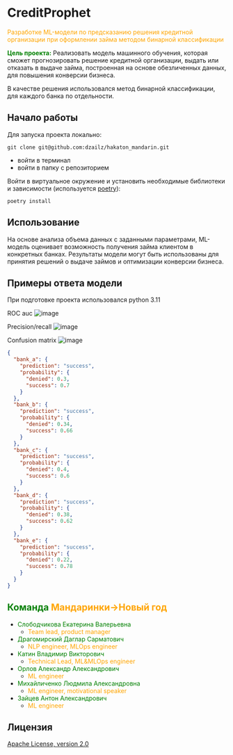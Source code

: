# CreditProphet
<span style="color:orange;">Разработке ML-модели по предсказанию решения кредитной организации при оформлении займа методом бинарной классификации</span>

<span style="color:green;">**Цель проекта:**</span>
Реализовать модель машинного обучения, которая сможет прогнозировать решение кредитной организации, выдать или отказать в выдаче займа, построенная на основе обезличенных данных, для повышения конверсии бизнеса.

В качестве решения использовался метод бинарной классификации, для каждого банка по отдельности.

## Начало работы
Для запуска проекта локально:
```shell
git clone git@github.com:dzailz/hakaton_mandarin.git
```
- войти в терминал
- войти в папку с репозиторием

Войти в виртуальное окружение и установить необходимые библиотеки и зависимости (используется [poetry](https://python-poetry.org/docs/)):
```shell
poetry install
```

## Использование
На основе анализа объема данных с заданными параметрами, ML-модель оценивает возможность получения займа клиентом в конкретных банках. Результаты модели могут быть использованы для принятия решений о выдаче займов и оптимизации конверсии бизнеса.

## Примеры ответа модели
При подготовке проекта использовался python 3.11

ROC auc
![image](https://github.com/dzailz/hakaton_mandarin/blob/main/%20ROC%20auc.jpeg)

Precision/recall
![image](https://github.com/dzailz/hakaton_mandarin/blob/main/Precision_recall.jpeg)

Confusion matrix
![image](https://github.com/dzailz/hakaton_mandarin/blob/main/Confusion%20matrix.jpeg)

```json
{
  "bank_a": {
    "prediction": "success",
    "probability": {
      "denied": 0.3,
      "success": 0.7
    }
  },
  "bank_b": {
    "prediction": "success",
    "probability": {
      "denied": 0.34,
      "success": 0.66
    }
  },
  "bank_c": {
    "prediction": "success",
    "probability": {
      "denied": 0.4,
      "success": 0.6
    }
  },
  "bank_d": {
    "prediction": "success",
    "probability": {
      "denied": 0.38,
      "success": 0.62
    }
  },
  "bank_e": {
    "prediction": "success",
    "probability": {
      "denied": 0.22,
      "success": 0.78
    }
  }
}
```

##  <span style="color:green;">Команда</span>  <span style="color:orange;">Мандаринки->Новый год</span>
- <span style="color:green;">Слободчикова Екатерина Валерьевна</span>
  - <span style="color:orange;">Team lead, product manager</span>
- <span style="color:green;">Драгомирский Даглар Сарматович</span>
  - <span style="color:orange;">NLP engineer, MLOps engineer</span>
- <span style="color:green;">Катин Владимир Викторович</span>
  - <span style="color:orange;">Technical Lead, ML&MLOps engineer</span>
- <span style="color:green;">Орлов Александр Александрович</span>
  - <span style="color:orange;">ML engineer</span>
- <span style="color:green;">Михайличенко Людмила Александровна</span>
  - <span style="color:orange;">ML engineer, motivational speaker</span>
- <span style="color:green;">Зайцев Антон Александрович</span>
  - <span style="color:orange;">ML engineer</span>

## Лицензия
[Apache License, version 2.0](https://www.apache.org/licenses/LICENSE-2.0.html)
